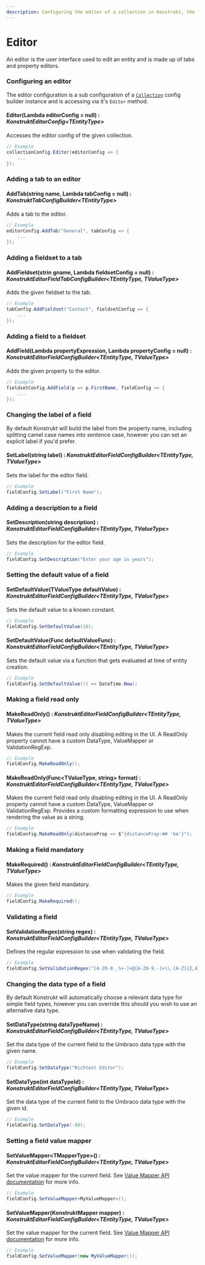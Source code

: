 ```yaml
---
description: Configuring the editor of a collection in Konstrukt, the fluent administration panel builder for Umbraco.
---
```


# Editor

An editor is the user interface used to edit an entity and is made up of tabs and property editors.

### Configuring an editor

The editor configuration is a sub configuration of a [`Collection`](collections.md) config builder instance and is accessing via it's `Editor` method.

#### Editor(Lambda editorConfig = null) : *KonstruktEditorConfig&lt;TEntityType&gt;*

Accesses the editor config of the given collection.

````csharp
// Example
collectionConfig.Editor(editorConfig => {
    ...
});
````

### Adding a tab to an editor

#### AddTab(string name, Lambda tabConfig = null) : *KonstruktTabConfigBuilder&lt;TEntityType&gt;*

Adds a tab to the editor.

````csharp
// Example
editorConfig.AddTab("General", tabConfig => {
    ...
});
````

### Adding a fieldset to a tab

#### AddFieldset(strin gname, Lambda fieldsetConfig = null) : *KonstruktEditorFieldTabConfigBuilder&lt;TEntityType, TValueType&gt;*

Adds the given fieldset to the tab.

````csharp
// Example
tabConfig.AddFieldset("Contact", fieldsetConfig => {
    ...
});
````

### Adding a field to a fieldset

#### AddField(Lambda propertyExpression, Lambda propertyConfig = null) : *KonstruktEditorFieldConfigBuilder&lt;TEntityType, TValueType&gt;*

Adds the given property to the editor.

````csharp
// Example
fieldsetConfig.AddField(p => p.FirstName, fieldConfig => {
    ...
});
````

### Changing the label of a field

By default Konstrukt will build the label from the property name, including splitting camel case names into sentence case, however you can set an explicit label if you'd prefer.

#### SetLabel(string label) : *KonstruktEditorFieldConfigBuilder&lt;TEntityType, TValueType&gt;*

Sets the label for the editor field.

````csharp
// Example
fieldConfig.SetLabel("First Name");
````

### Adding a description to a field

#### SetDescription(string description) : *KonstruktEditorFieldConfigBuilder&lt;TEntityType, TValueType&gt;*

Sets the description for the editor field.

````csharp
// Example
fieldConfig.SetDescription("Enter your age in years");
````

### Setting the default value of a field

#### SetDefaultValue(TValueType defaultValue) : *KonstruktEditorFieldConfigBuilder&lt;TEntityType, TValueType&gt;*

Sets the default value to a known constant.

````csharp
// Example
fieldConfig.SetDefaultValue(10);
````

#### SetDefaultValue(Func<TValueType> defaultValueFunc) : *KonstruktEditorFieldConfigBuilder&lt;TEntityType, TValueType&gt;*

Sets the default value via a function that gets evaluated at time of entity creation.

````csharp
// Example
fieldConfig.SetDefaultValue(() => DateTime.Now);
````

### Making a field read only

#### MakeReadOnly() : *KonstruktEditorFieldConfigBuilder&lt;TEntityType, TValueType&gt;*

Makes the current field read only disabling editing in the UI. A ReadOnly property cannot have a custom DataType, ValueMapper or ValidationRegExp.

````csharp
// Example
fieldConfig.MakeReadOnly();
````

#### MakeReadOnly(Func&lt;TValueType, string&gt; format) : *KonstruktEditorFieldConfigBuilder&lt;TEntityType, TValueType&gt;*

Makes the current field read only disabling editing in the UI. A ReadOnly property cannot have a custom DataType, ValueMapper or ValidationRegExp. Provides a custom formatting expression to use when rendering the value as a string.

````csharp
// Example
fieldConfig.MakeReadOnly(distanceProp => $"{distanceProp:## 'km'}");
````

### Making a field mandatory

#### MakeRequired() : *KonstruktEditorFieldConfigBuilder&lt;TEntityType, TValueType&gt;*

Makes the given field mandatory.

````csharp
// Example
fieldConfig.MakeRequired();
````

### Validating a field

#### SetValidationRegex(string regex) : *KonstruktEditorFieldConfigBuilder&lt;TEntityType, TValueType&gt;*

Defines the regular expression to use when validating the field.

````csharp
// Example
fieldConfig.SetValidationRegex("[A-Z0-9._%+-]+@[A-Z0-9.-]+\\.[A-Z]{2,4}");
````

### Changing the data type of a field

By default Konstrukt will automatically choose a relevant data type for simple field types, however you can override this should you wish to use an alternative data type.

#### SetDataType(string dataTypeName) : *KonstruktEditorFieldConfigBuilder&lt;TEntityType, TValueType&gt;*

Set the data type of the current field to the Umbraco data type with the given name.

````csharp
// Example
fieldConfig.SetDataType("Richtext Editor");
````

#### SetDataType(int dataTypeId) : *KonstruktEditorFieldConfigBuilder&lt;TEntityType, TValueType&gt;*

Set the data type of the current field to the Umbraco data type with the given id.

````csharp
// Example
fieldConfig.SetDataType(-88);
````

### Setting a field value mapper

#### SetValueMapper&lt;TMapperType&gt;() : *KonstruktEditorFieldConfigBuilder&lt;TEntityType, TValueType&gt;*

Set the value mapper for the current field. See [Value Mapper API documentation](value-mappers.md) for more info.

````csharp
// Example
fieldConfig.SetValueMapper<MyValueMapper>();
````

#### SetValueMapper(KonstruktMapper mapper) : *KonstruktEditorFieldConfigBuilder&lt;TEntityType, TValueType&gt;*

Set the value mapper for the current field. See [Value Mapper API documentation](value-mappers.md) for more info.

````csharp
// Example
fieldConfig.SetValueMapper(new MyValueMapper());
````
